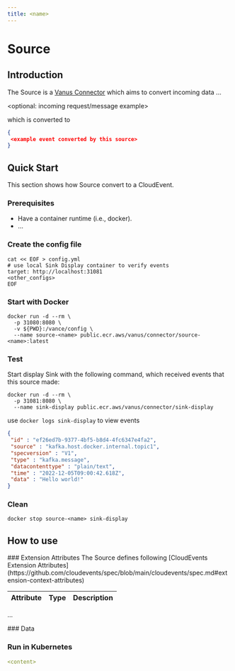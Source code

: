 ```yaml
---
title: <name>
---
```


# <name> Source

## Introduction

The <name> Source is a [Vanus Connector](https://www.vanus.dev/introduction/concepts#vanus-connect) which aims to convert incoming data ...

<optional: incoming request/message example>

which is converted to

</optional>

```json
{
 <example event converted by this source>
}
```




## Quick Start

This section shows how <name> Source convert <xxxx> to a CloudEvent.

<optional prerequisites but recommended>

### Prerequisites
- Have a container runtime (i.e., docker).
- ...
</optional>

### Create the config file

```shell
cat << EOF > config.yml
# use local Sink Display container to verify events
target: http://localhost:31081
<other_configs>
EOF
```


### Start with Docker

```shell
docker run -d --rm \
  -p 31080:8080 \
  -v ${PWD}:/vance/config \
  --name source-<name> public.ecr.aws/vanus/connector/source-<name>:latest
```

### Test

Start display Sink with the following command, which received events that this source made:
```shell
docker run -d --rm \
  -p 31081:8080 \
  --name sink-display public.ecr.aws/vanus/connector/sink-display
```

<do some operation>

use `docker logs sink-display` to view events

```json
{
 "id" : "ef26ed7b-9377-4bf5-b8d4-4fc6347e4fa2",
 "source" : "kafka.host.docker.internal.topic1",
 "specversion" : "V1",
 "type" : "kafka.message",
 "datacontenttype" : "plain/text",
 "time" : "2022-12-05T09:00:42.618Z",
 "data" : "Hello world!"
}
```

### Clean

```shell
docker stop source-<name> sink-display
```

## How to use




<optional>
### Extension Attributes
The <name> Source defines following [CloudEvents Extension Attributes](https://github.com/cloudevents/spec/blob/main/cloudevents/spec.md#extension-context-attributes)

|    Attribute     |  Type   | Description                                                                                                                      |
|:----------------:|:-------:|:---------------------------------------------------------------------------------------------------------------------------------|
...

<optional>
### Data 
<explain the structure of data>

### Run in Kubernetes

```yaml
<content>
```